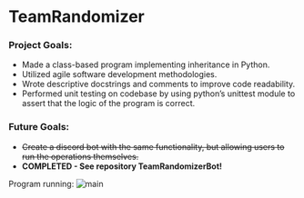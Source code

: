 # TeamRandomizer


### Project Goals:

- Made a class-based program implementing inheritance in Python.
- Utilized agile software development methodologies.
- Wrote descriptive docstrings and comments to improve code readability.
- Performed unit testing on codebase by using python’s unittest module to assert that the logic of the program is correct.

### Future Goals:

- ~~Create a discord bot with the same functionality, but allowing users to run the operations themselves.~~ 
- **COMPLETED - See repository TeamRandomizerBot!**

Program running:
![main](https://user-images.githubusercontent.com/51865580/150076494-0e6c4600-aef2-45af-9834-1d06bc32a9cb.png)
